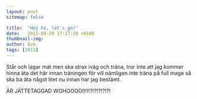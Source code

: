 ```yaml
---
layout: post
sitemap: false

title:  "Hey ho, let's go!"
date:   2011-08-29 17:17:20 +0100
thumbnail-img: 
author: Eva
tags: [2011]
---
```


Står och lagar mat men ska strax iväg och träna, tror inte att jag kommer hinna äta det här innan träningen för vill nämligen inte träna på full mage så ska ba äta något litet nu innan har jag bestämt.

ÄR JÄTTETAGGAD WOHOOOO!!!!!?!?!?!?!?!

